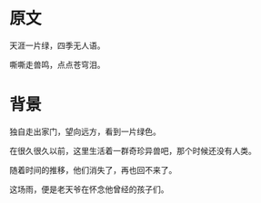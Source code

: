# 原文

天涯一片绿，四季无人语。

嘶嘶走兽鸣，点点苍穹泪。

# 背景

独自走出家门，望向远方，看到一片绿色。

在很久很久以前，这里生活着一群奇珍异兽吧，那个时候还没有人类。

随着时间的推移，他们消失了，再也回不来了。

这场雨，便是老天爷在怀念他曾经的孩子们。